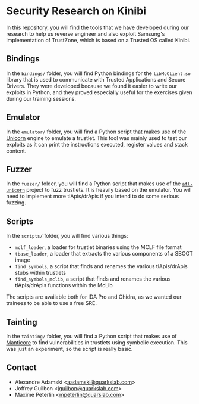 # Security Research on Kinibi

In this repository, you will find the tools that we have developed during our research to help us reverse engineer and also exploit Samsung's implementation of TrustZone, which is based on a Trusted OS called Kinibi.

## Bindings

In the `bindings/` folder, you will find Python bindings for the `libMcClient.so` library that is used to communicate with Trusted Applications and Secure Drivers. They were developed because we found it easier to write our exploits in Python, and they proved especially useful for the exercises given during our training sessions.

## Emulator

In the `emulator/` folder, you will find a Python script that makes use of the [Unicorn](https://www.unicorn-engine.org/) engine to emulate a trustlet. This tool was mainly used to test our exploits as it can print the instructions executed, register values and stack content.

## Fuzzer

In the `fuzzer/` folder, you will find a Python script that makes use of the [`afl-unicorn`](https://github.com/Battelle/afl-unicorn) project to fuzz trustlets. It is heavily based on the emulator. You will need to implement more tlApis/drApis if you intend to do some serious fuzzing.

## Scripts

In the `scripts/` folder, you will find various things:
- `mclf_loader`, a loader for trustlet binaries using the MCLF file format
- `tbase_loader`, a loader that extracts the various components of a SBOOT image
- `find_symbols`, a script that finds and renames the various tlApis/drApis stubs within trustlets
- `find_symbols_mclib`, a script that finds and renames the various tlApis/drApis functions within the McLib

The scripts are available both for IDA Pro and Ghidra, as we wanted our trainees to be able to use a free SRE.

## Tainting

In the `tainting/` folder, you will find a Python script that makes use of [Manticore](https://github.com/trailofbits/manticore) to find vulnerabilities in trustlets using symbolic execution. This was just an experiment, so the script is really basic.

## Contact

- Alexandre Adamski <<aadamski@quarkslab.com>>
- Joffrey Guilbon <<jguilbon@quarkslab.com>>
- Maxime Peterlin <<mpeterlin@quarslab.com>>
